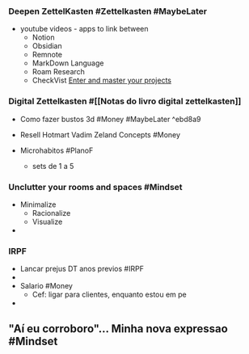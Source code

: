 
### Deepen ZettelKasten #Zettelkasten #MaybeLater
   - youtube videos
    - apps to link between
        - Notion
        - Obsidian
        - Remnote
        - MarkDown Language
        - Roam Research
        - CheckVist [ Enter and master your projects](https://checkvist.com/checklists/763655)
    
   ### Digital Zettelkasten #[[Notas do livro digital zettelkasten]] 



- Como fazer bustos 3d #Money #MaybeLater ^ebd8a9


- Resell Hotmart Vadim Zeland Concepts #Money
- Microhabitos #PlanoF
    - sets de 1 a 5

### Unclutter your rooms and spaces #Mindset
- Minimalize
    - Racionalize
    - Visualize
- 

### **IRPF**
- Lancar prejus DT anos previos #IRPF
- 
- Salario #Money
    - Cef: ligar para clientes, enquanto estou em pe
- 

"Aí eu corroboro"... Minha nova expressao #Mindset
- 


